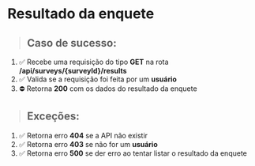 # Resultado da enquete

> ## Caso de sucesso:

1. ✅ Recebe uma requisição do tipo **GET** na rota **/api/surveys/{surveyId}/results**
1. ✅ Valida se a requisição foi feita por um **usuário**
1. ⛔️ Retorna **200** com os dados do resultado da enquete

> ## Exceções:

1. ✅ Retorna erro **404** se a API não existir
1. ✅ Retorna erro **403** se não for um **usuário**
1. ✅ Retorna erro **500** se der erro ao tentar listar o resultado da enquete
